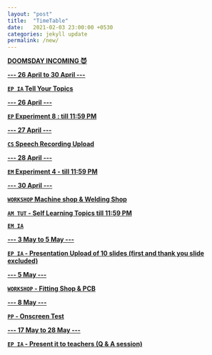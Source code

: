 ```yaml
---
layout: "post"
title:  "TimeTable"
date:   2021-02-03 23:00:00 +0530
categories: jekyll update
permalink: /new/
---
```


<u><b>DOOMSDAY INCOMING 😈

--- 26 April to 30 April ---

`EP IA` Tell Your Topics

--- 26 April ---

`EP` Experiment 8 : till 11:59 PM

--- 27 April ---

`CS` Speech Recording Upload

--- 28 April ---

`EM` Experiment 4 - till 11:59 PM

--- 30 April ---

`WORKSHOP` Machine shop & Welding Shop

`AM TUT` - Self Learning Topics till 11:59 PM

`EM IA`

--- 3 May to 5 May ---

`EP IA` - Presentation Upload of 10 slides (first and thank you slide excluded)

--- 5 May ---

`WORKSHOP` - Fitting Shop & PCB

--- 8 May ---

`PP` - Onscreen Test 

--- 17 May to 28 May ---

`EP IA` - Present it to teachers (Q & A session)